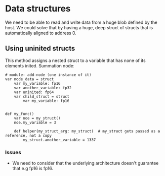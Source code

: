 # Data structures
We need to be able to read and write data from a huge blob defined by the host.
We could solve that by having a huge, deep struct of structs that is automatically aligned to address 0.

## Using uninited structs
This method assigns a nested struct to a variable that has none of its elements inited.
Summation node: 
```
# module: add-node (one instance of it)
var node_data = struct 
    var my_variable: fp16
    var another_variable: fp32
    var uninited: fp64
    var child_struct = struct
        var my_variable: fp16


def my_func()
    var noe = my_struct()
    noe.my_variable = 3
    
    def helper(my_struct_arg: my_struct)  # my_struct gets passed as a reference, not a copy
        my_struct.another_variable = 1337
```

### Issues
* We need to consider that the underlying architecture doesn't guarantee that e.g fp16 is fp16.
